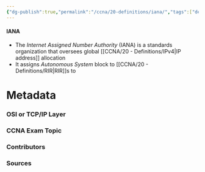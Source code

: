 ```yaml
---
{"dg-publish":true,"permalink":"/ccna/20-definitions/iana/","tags":["defs_ccna"],"created":"2023-11-04T12:45:23.000-07:00","updated":"2023-11-08T13:58:23.159-08:00"}
---
```


#### IANA
- The *Internet Assigned Number Authority* (IANA) is a standards organization that oversees global [[CCNA/20 - Definitions/IPv4\|IP address]] allocation
- It assigns *Autonomous System* block to [[CCNA/20 - Definitions/RIR\|RIR]]s to 





# Metadata
### OSI or TCP/IP Layer

### CCNA Exam Topic

### Contributors

### Sources


